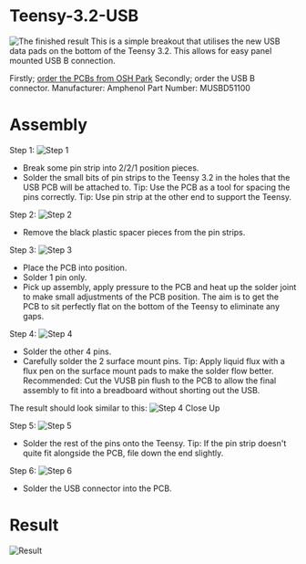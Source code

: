 # Teensy-3.2-USB
![The finished result](https://github.com/macaba/Teensy-3.2-USB/blob/master/Images/Arty.jpg)
This is a simple breakout that utilises the new USB data pads on the bottom of the Teensy 3.2.
This allows for easy panel mounted USB B connection.

Firstly; [order the PCBs from OSH Park](https://oshpark.com/projects/eDlPs3sD)
Secondly; order the USB B connector.
Manufacturer: Amphenol
Part Number: MUSBD51100

# Assembly

Step 1:
![Step 1](https://github.com/macaba/Teensy-3.2-USB/blob/master/Images/Step%201.jpg)
- Break some pin strip into 2/2/1 position pieces.
- Solder the small bits of pin strips to the Teensy 3.2 in the holes that the USB PCB will be attached to. 
Tip: Use the PCB as a tool for spacing the pins correctly. 
Tip: Use pin strip at the other end to support the Teensy.

Step 2:
![Step 2](https://github.com/macaba/Teensy-3.2-USB/blob/master/Images/Step%202.jpg)
- Remove the black plastic spacer pieces from the pin strips.

Step 3:
![Step 3](https://github.com/macaba/Teensy-3.2-USB/blob/master/Images/Step%203.jpg)
- Place the PCB into position.
- Solder 1 pin only.
- Pick up assembly, apply pressure to the PCB and heat up the solder joint to make small adjustments of the PCB position. The aim is to get the PCB to sit perfectly flat on the bottom of the Teensy to eliminate any gaps.

Step 4:
![Step 4](https://github.com/macaba/Teensy-3.2-USB/blob/master/Images/Step%204.jpg)
- Solder the other 4 pins.
- Carefully solder the 2 surface mount pins. 
Tip: Apply liquid flux with a flux pen on the surface mount pads to make the solder flow better.
Recommended: Cut the VUSB pin flush to the PCB to allow the final assembly to fit into a breadboard without shorting out the USB.

The result should look similar to this:
![Step 4 Close Up](https://github.com/macaba/Teensy-3.2-USB/blob/master/Images/Step%204%20Close%20Up.jpg)

Step 5:
![Step 5](https://github.com/macaba/Teensy-3.2-USB/blob/master/Images/Step%205.jpg)
- Solder the rest of the pins onto the Teensy.
Tip: If the pin strip doesn't quite fit alongside the PCB, file down the end slightly.

Step 6:
![Step 6](https://github.com/macaba/Teensy-3.2-USB/blob/master/Images/Step%206.jpg)
- Solder the USB connector into the PCB.

# Result
![Result](https://github.com/macaba/Teensy-3.2-USB/blob/master/Images/Result.jpg)
